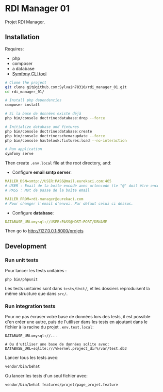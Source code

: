 # RDI Manager 01

Projet RDI Manager.

## Installation

Requires:

- php
- composer
- a database
- [Symfony CLI tool](https://symfony.com/doc/current/cloud/getting-started)

``` bash
# Clone the project
git clone git@github.com:Sylvain78310/rdi_manager_01.git
cd rdi_manager_01/

# Install php dependencies
composer install

# Si la base de données existe déjà
php bin/console doctrine:database:drop --force

# Initialize database and fixtures
php bin/console doctrine:database:create
php bin/console doctrine:schema:update --force
php bin/console hautelook:fixtures:load --no-interaction

# Run application
symfony serve
```

Then create `.env.local` file at the root directory, and:

- Configure **email smtp server**:

``` yaml
MAILER_DSN=smtp://USER:PASS@mail.eurekaci.com:465
# USER : Email de la boite encodé avec urlencode (le "@" doit être encodé en "%40")
# PASS : Mot de passe de la boite email

MAILER_FROM=rdi-manager@eurekaci.com
# Pour changer l'email d'envoi. Par défaut celui ci dessus.
```

- Configure **database**:

``` yaml
DATABASE_URL=mysql://USER:PASS@HOST:PORT/DBNAME
```

Then go to <http://127.0.0.1:8000/projets>

## Development

### Run unit tests

Pour lancer les tests unitaires :

```
php bin/phpunit
```

Les tests unitaires sont dans `tests/Unit/`,
et les dossiers reproduisent la même structure que dans `src/`.

### Run integration tests

Pour ne pas écraser votre base de données lors des tests,
il est possible d'en créer une autre,
puis de l'utiliser dans les tests
en ajoutant dans le fichier à la racine du projet `.env.test.local`:

```
DATABASE_URL=mysql://...

# Ou d'utiliser une base de données sqlite avec:
DATABASE_URL=sqlite:///%kernel.project_dir%/var/test.db3
```

Lancer tous les tests avec:

``` bash
vendor/bin/behat
```

Ou lancer les tests d'un seul fichier avec:

``` bash
vendor/bin/behat features/projet/page_projet.feature
```
